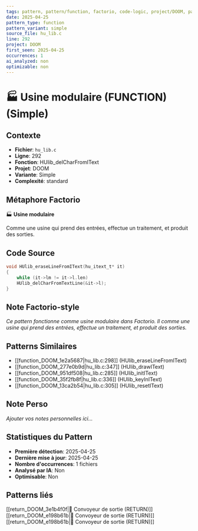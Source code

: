 ```yaml
---
tags: pattern, pattern/function, factorio, code-logic, project/DOOM, pattern/variant/simple
date: 2025-04-25
pattern_type: function
pattern_variant: simple
source_file: hu_lib.c
line: 292
project: DOOM
first_seen: 2025-04-25
occurrences: 1
ai_analyzed: non
optimizable: non
---
```


# 🏭 Usine modulaire (FUNCTION) (Simple)

## Contexte
- **Fichier**: `hu_lib.c`
- **Ligne**: 292
- **Fonction**: HUlib_delCharFromIText
- **Projet**: DOOM
- **Variante**: Simple
- **Complexité**: standard

## Métaphore Factorio
🏭 **Usine modulaire**

Comme une usine qui prend des entrées, effectue un traitement, et produit des sorties.

## Code Source
```c
void HUlib_eraseLineFromIText(hu_itext_t* it)
{
    while (it->lm != it->l.len)
	HUlib_delCharFromTextLine(&it->l);
}
```

## Note Factorio-style
*Ce pattern fonctionne comme usine modulaire dans Factorio. Il comme une usine qui prend des entrées, effectue un traitement, et produit des sorties.*

## Patterns Similaires
- [[function_DOOM_1e2a5687|hu_lib.c:298]] (HUlib_eraseLineFromIText)
- [[function_DOOM_277e0b9d|hu_lib.c:347]] (HUlib_drawIText)
- [[function_DOOM_951df508|hu_lib.c:285]] (HUlib_initIText)
- [[function_DOOM_35f2fb8f|hu_lib.c:336]] (HUlib_keyInIText)
- [[function_DOOM_13ca2b54|hu_lib.c:305]] (HUlib_resetIText)

## Note Perso
*Ajouter vos notes personnelles ici...*

## Statistiques du Pattern
- **Première détection**: 2025-04-25
- **Dernière mise à jour**: 2025-04-25
- **Nombre d'occurrences**: 1 fichiers
- **Analysé par IA**: Non
- **Optimisable**: Non

## Patterns liés
[[return_DOOM_3e1b4f0f|🚚 Convoyeur de sortie (RETURN)]]
[[return_DOOM_e198b61b|🚚 Convoyeur de sortie (RETURN)]]
[[return_DOOM_e198b61b|🚚 Convoyeur de sortie (RETURN)]]
